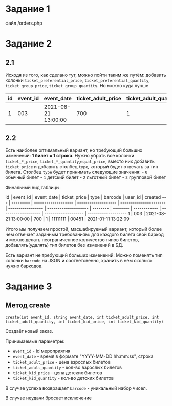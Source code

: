 # Задание 1 #
файл /orders.php

# Задание 2 #
## 2.1 ##
Исходя из того, как сделано тут, можно пойти таким же путём: добавить колонки `ticket_preferential_price`, `ticket_preferential_quantity`, `ticket_group_price`, `ticket_group_quantity`. Но можно куда лучше

id  | event_id  | event_date          | ticket_adult_price  | ticket_adult_quantity  | ticket_kid_price  | ticket_kid_quantity  | barcode   | user_id  | equal_price  | created | ticket_preferential_price | ticket_preferential_quantity | ticket_group_price | ticket_group_quantity
--- | --------- | ------------------- | ------------------- | ---------------------- | ----------------- | -------------------- | --------  | -------- | ------------ | ------------------- | ------------------- | ------------------- | ------------------- | -------------------
1   | 003       | 2021-08-21 13:00:00 | 700                 | 1                      | 450               | 0                    | 11111111  | 00451    | 700          | 2021-01-11 13:22:09 | 200 | 1 | 0 | 0

## 2.2 ##
Есть наиболее оптимальный вариант, но требующий больших изменений:
	**1 билет = 1 строка**. 
	Нужно убрать все колонки `ticket_*_price`, `ticket_*_quantity`,`equal_price`, вместо них добавить `ticket_price` и добавить столбец `type`, который будет отвечать за тип билета.
	Столбец `type` будет принимать следующие значения: 
		- `0` обычный билет
		- `1` детский билет
		- `2` льготный билет
		- `3` групповой билет
	
Финальный вид таблицы:

id  | event_id  | event_date          | ticket_price  | type | barcode   | user_id  | created
--- | --------- | ------------------- | ------------------- | ---------------------- | ----------------- | -------------------- | --------  | -------- | ------------ | ------------------- | ------------------- | -------------------
1   | 003       | 2021-08-21 13:00:00 | 700                 | 1                | 11111111  | 00451         | 2021-01-11 13:22:09

Итого мы получаем простой, масшабируемый вариант, который более чем отвечает заданным требованиям: для каждого билета свой баркод и можно делать неограниченное количество типов билетов, добавлять(удалять) тип билетов без изменений в БД.

Есть вариант не требующий больших изменений: Можно поменять тип колонки `barcode` на JSON и соответсвенно, хранить в нём сколько нужно баркодов.

# Задание 3 #

## Метод create ##

	create(int event_id, string event_date, int ticket_adult_price, int ticket_adult_quantity, int ticket_kid_price, int ticket_kid_quantity)

Создаёт новый заказ.

Принимаемые параметры: 

* `event_id` - id мероприятия
* `event_date` - время в формате "YYYY-MM-DD hh:mm:ss", строка
* `ticket_adult_price` - цена взрослых билетов
* `ticket_adult_quantity` - кол-во взрослых билетов
* `ticket_kid_price` - цена детских билетов
* `ticket_kid_quantity` - кол-во детских билетов

В случае успеха возвращает `barcode` - уникальный набор чисел.

В случае неудачи бросает исключение

